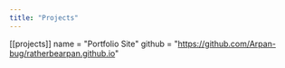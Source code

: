 ```yaml
---
title: "Projects"
---
```


[[projects]]
name = "Portfolio Site"
github = "https://github.com/Arpan-bug/ratherbearpan.github.io"